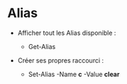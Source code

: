# Alias

- Afficher tout les Alias disponible : 
    - Get-Alias

- Créer ses propres raccourci : 
    - Set-Alias -Name **c** -Value **clear** 